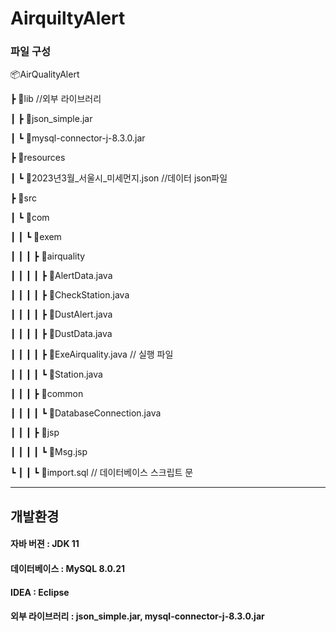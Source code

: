 # AirquiltyAlert


### 파일 구성

📦AirQualityAlert

 ┣ 📂lib //외부 라이브러리

 ┃ ┣ 📜json_simple.jar
 
 ┃ ┗ 📜mysql-connector-j-8.3.0.jar
 
 ┣ 📂resources
 
 ┃ ┗ 📜2023년3월_서울시_미세먼지.json //데이터 json파일
 
 ┣ 📂src
 
 ┃ ┗ 📂com
 
 ┃ ┃ ┗ 📂exem
 
 ┃ ┃ ┃ ┣ 📂airquality
 
 ┃ ┃ ┃ ┃ ┣ 📜AlertData.java

 ┃ ┃ ┃ ┃ ┣ 📜CheckStation.java 

 ┃ ┃ ┃ ┃ ┣ 📜DustAlert.java

 ┃ ┃ ┃ ┃ ┣ 📜DustData.java
 
 ┃ ┃ ┃ ┃ ┣ 📜ExeAirquality.java  // 실행 파일
 
 ┃ ┃ ┃ ┃ ┗ 📜Station.java
 
 ┃ ┃ ┃ ┣ 📂common
 
 ┃ ┃ ┃ ┃ ┗ 📜DatabaseConnection.java
 
 ┃ ┃ ┃ ┣ 📂jsp
 
 ┃ ┃ ┃ ┃ ┗ 📜Msg.jsp
 
 ┗ ┃ ┃ ┗ 📜import.sql // 데이터베이스 스크립트 문

---
## 개발환경

#### 자바 버젼 : JDK 11

#### 데이터베이스 : MySQL 8.0.21

#### IDEA : Eclipse

#### 외부 라이브러리 : json_simple.jar, mysql-connector-j-8.3.0.jar
